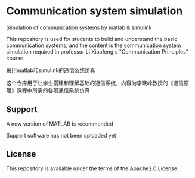 # Communication system simulation

Simulation of communication systems by matlab & simulink

This repository is used for students to build and understand the basic communication systems, and the content is the communication system simulation required in professor Li Xiaofeng's "Communication Principles" course

采用matlab和simulink的通信系统仿真

这个仓库用于让学生搭建和理解基础的通信系统，内容为李晓峰教授的《通信原理》课程中所需的各项通信系统仿真

## Support

A new version of MATLAB is recommended

Support software has not been uploaded yet

## License

This repository is available under the terms of the Apache2.0 License.
